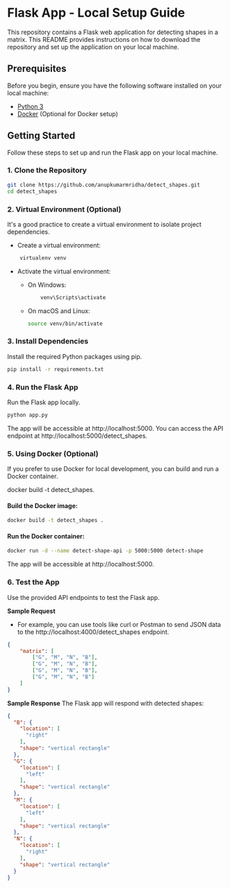 # Flask App - Local Setup Guide

This repository contains a Flask web application for detecting shapes in a matrix. This README provides instructions on how to download the repository and set up the application on your local machine.

## Prerequisites

Before you begin, ensure you have the following software installed on your local machine:

- [Python 3](https://www.python.org/downloads/)
- [Docker](https://docs.docker.com/get-docker/) (Optional for Docker setup)

## Getting Started

Follow these steps to set up and run the Flask app on your local machine.

### 1. Clone the Repository

```bash
git clone https://github.com/anupkumarmridha/detect_shapes.git
cd detect_shapes
```

### 2. Virtual Environment (Optional)
It's a good practice to create a virtual environment to isolate project dependencies.

- Create a virtual environment:

```bash
    virtualenv venv
```

- Activate the virtual environment:

  - On Windows:

    ```bash
        venv\Scripts\activate
    ```

  - On macOS and Linux:

    ```bash
    source venv/bin/activate
    ```

### 3. Install Dependencies

Install the required Python packages using pip.

```bash
pip install -r requirements.txt
```

### 4. Run the Flask App
Run the Flask app locally.

```bash
python app.py
```
The app will be accessible at http://localhost:5000. You can access the API endpoint at http://localhost:5000/detect_shapes.

### 5. Using Docker (Optional)
If you prefer to use Docker for local development, you can build and run a Docker container.

docker build -t detect_shapes.

#### Build the Docker image:

```bash
docker build -t detect_shapes .
```

#### Run the Docker container:

```bash
docker run -d --name detect-shape-api -p 5000:5000 detect-shape
```

The app will be accessible at http://localhost:5000.

### 6. Test the App
Use the provided API endpoints to test the Flask app.

**Sample Request**
- For example, you can use tools like curl or Postman to send JSON data to the http://localhost:4000/detect_shapes endpoint.


```json
{
    "matrix": [
        ["G", "M", "N", "B"],
        ["G", "M", "N", "B"],
        ["G", "M", "N", "B"],
        ["G", "M", "N", "B"]
    ]
}
```

**Sample Response**
The Flask app will respond with detected shapes:

```json
{
  "B": {
    "location": [
      "right"
    ],
    "shape": "vertical rectangle"
  },
  "G": {
    "location": [
      "left"
    ],
    "shape": "vertical rectangle"
  },
  "M": {
    "location": [
      "left"
    ],
    "shape": "vertical rectangle"
  },
  "N": {
    "location": [
      "right"
    ],
    "shape": "vertical rectangle"
  }
}
```
